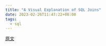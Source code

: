 ```yaml
---
title: "A Visual Explanation of SQL Joins"
date: 2023-02-26T11:47:22+08:00
tags:
  - sql
---
```


[原文](https://blog.codinghorror.com/a-visual-explanation-of-sql-joins/)
